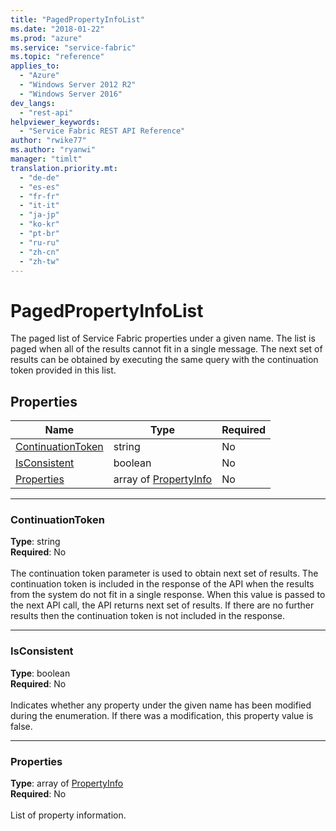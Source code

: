 ```yaml
---
title: "PagedPropertyInfoList"
ms.date: "2018-01-22"
ms.prod: "azure"
ms.service: "service-fabric"
ms.topic: "reference"
applies_to: 
  - "Azure"
  - "Windows Server 2012 R2"
  - "Windows Server 2016"
dev_langs: 
  - "rest-api"
helpviewer_keywords: 
  - "Service Fabric REST API Reference"
author: "rwike77"
ms.author: "ryanwi"
manager: "timlt"
translation.priority.mt: 
  - "de-de"
  - "es-es"
  - "fr-fr"
  - "it-it"
  - "ja-jp"
  - "ko-kr"
  - "pt-br"
  - "ru-ru"
  - "zh-cn"
  - "zh-tw"
---
```

# PagedPropertyInfoList

The paged list of Service Fabric properties under a given name. The list is paged when all of the results cannot fit in a single message. The next set of results can be obtained by executing the same query with the continuation token provided in this list.

## Properties
| Name | Type | Required |
| --- | --- | --- |
| [ContinuationToken](#continuationtoken) | string | No |
| [IsConsistent](#isconsistent) | boolean | No |
| [Properties](#properties) | array of [PropertyInfo](sfclient-v61-model-propertyinfo.md) | No |

____
### ContinuationToken
__Type__: string <br/>
__Required__: No<br/>
<br/>
The continuation token parameter is used to obtain next set of results. The continuation token is included in the response of the API when the results from the system do not fit in a single response. When this value is passed to the next API call, the API returns next set of results. If there are no further results then the continuation token is not included in the response.

____
### IsConsistent
__Type__: boolean <br/>
__Required__: No<br/>
<br/>
Indicates whether any property under the given name has been modified during the enumeration. If there was a modification, this property value is false.

____
### Properties
__Type__: array of [PropertyInfo](sfclient-v61-model-propertyinfo.md) <br/>
__Required__: No<br/>
<br/>
List of property information.
